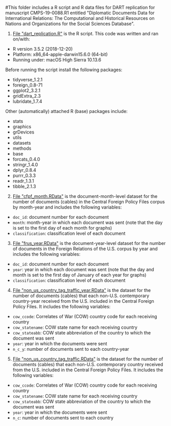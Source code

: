 #This folder includes a R script and R data files for DART replication for manuscript CMPS-19-0088.R1 entitled "Diplomatic Documents Data for International Relations: The Computational and Historical Resources on Nations and Organizations for the Social Sciences Database".

1. [File "dart_replication.R"](dart_replication.R) is the R script. This code was written and ran on/with:
- R version 3.5.2 (2018-12-20)
- Platform: x86_64-apple-darwin15.6.0 (64-bit)
- Running under: macOS High Sierra 10.13.6

Before running the script install the following packages:
- tidyverse_1.2.1
- foreign_0.8-71  
- ggplot2_3.2.1   
- gridExtra_2.3   
- lubridate_1.7.4 

Other (automatically) attached R (base) packages include:
- stats     
- graphics  
- grDevices 
- utils     
- datasets  
- methods   
- base     
- forcats_0.4.0  
- stringr_1.4.0   
- dplyr_0.8.4     
- purrr_0.3.3     
- readr_1.3.1    
- tibble_2.1.3    


2. [File "cfpf_month.RData"](cfpf_month.RData) is the document-month-level dataset for the number of documents (cables) in the Central Foreign Policy Files corpus by month-year and includes the following variables:
- `doc_id`: document number for each document          
- `month`: month-year in which each document was sent  (note that the day is set to the first day of each month for graphs)    
- `classification`: classification level of each document

3. [File "frus_year.RData"](frus_year.RData) is the document-year-level dataset for the number of documents in the Foreign Relations of the U.S. corpus by year and includes the following variables:
 - `doc_id`: document number for each document
 - `year`: year in which each document was sent (note that the day and month is set to the first day of January of each year for graphs)
 - `classification`: classification level of each document

4. [File "non_us_country_tag_traffic_year.RData"](non_us_country_tag_traffic_year.RData) is the dataset for the number of documents (cables) that each non-U.S. contemporary country-year received from the U.S. included in the Central Foreign Policy Files. It includes the following variables:
- `cow_ccode`: Correlates of War (COW) country code for each receiving country
- `cow_statename`: COW state name for each receiving country
- `cow_stateabb`: COW state abbreviation of the country to which the document was sent
- `year`: year in which the documents were sent
- `n_c_y`: number of documents sent to each country-year
	
5. [File "non_us_country_tag_traffic.RData"](non_us_country_tag_traffic.RData) is the dataset for the number of documents (cables) that each non-U.S. contemporary country received from the U.S. included in the Central Foreign Policy Files. It includes the following variables:
- `cow_ccode`: Correlates of War (COW) country code for each receiving country
- `cow_statename`: COW state name for each receiving country
- `cow_stateabb`: COW state abbreviation of the country to which the document was sent
- `year`: year in which the documents were sent
- `n_c`: number of documents sent to each country



